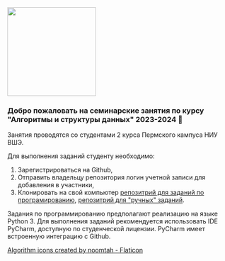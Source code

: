 <img src="https://github.com/HSE-algo-23-1/.github/blob/main/images/concept.jpg" width="200">

### Добро пожаловать на семинарские занятия по курсу "Алгоритмы и структуры данных" 2023-2024 👋

<!--

**Here are some ideas to get you started:**

🙋‍♀️ A short introduction - what is your organization all about?
🌈 Contribution guidelines - how can the community get involved?
👩‍💻 Useful resources - where can the community find your docs? Is there anything else the community should know?
🍿 Fun facts - what does your team eat for breakfast?
🧙 Remember, you can do mighty things with the power of [Markdown](https://docs.github.com/github/writing-on-github/getting-started-with-writing-and-formatting-on-github/basic-writing-and-formatting-syntax)
-->
Занятия проводятся со студентами 2 курса Пермского кампуса НИУ ВШЭ.

Для выполнения заданий студенту необходимо:
1. Зарегистрироваться на Github,
2. Отправить владельцу репозитория логин учетной записи для добавления в участники,
3. Клонировать на свой компьютер [репозитрий для заданий по програмированию](https://github.com/HSE-algo-23-1/programming_tasks), [репозитрий для "ручных" заданий](https://github.com/HSE-algo-23-1/manual_tasks).

Задания по программированию предполагают реализацию на языке Python 3. Для выполнения заданий рекомендуется использовать IDE PyCharm, доступную по студенческой лицензии. PyCharm имеет встроенную интеграцию с Github.


<a href="https://www.flaticon.com/free-icons/algorithm" title="algorithm icons">Algorithm icons created by noomtah - Flaticon</a>